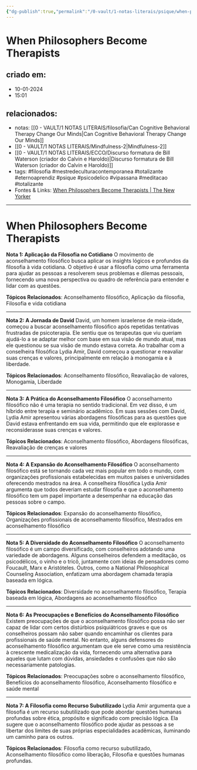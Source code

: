 ```yaml
---
{"dg-publish":true,"permalink":"/0-vault/1-notas-literais/psique/when-philosophers-become-therapists/","tags":["filosofia","mestredeculturacontemporanea","totalizante","eternoaprendiz","psique","psicodelico","vipassana","meditacao"],"dgHomeLink":true,"dgShowLocalGraph":true,"dgShowFileTree":true,"dgEnableSearch":true}
---
```


# When Philosophers Become Therapists

## criado em: 
- 10-01-2024
- 15:01
## relacionados:
- notas: [[0 - VAULT/1 NOTAS LITERAIS/filosofia/Can Cognitive Behavioral Therapy Change Our Minds\|Can Cognitive Behavioral Therapy Change Our Minds]] 
- [[0 - VAULT/1 NOTAS LITERAIS/Mindfulness-2\|Mindfulness-2]] 
- [[0 - VAULT/1 NOTAS LITERAIS/ECCO/Discurso formatura de Bill Waterson (criador do Calvin e Haroldo)\|Discurso formatura de Bill Waterson (criador do Calvin e Haroldo)]]
- tags: #filosofia #mestredeculturacontemporanea #totalizante #eternoaprendiz #psique #psicodelico #vipassana #meditacao #totalizante
- Fontes & Links: [When Philosophers Become Therapists | The New Yorker](https://www.newyorker.com/culture/annals-of-inquiry/when-philosophers-become-therapists)
---
# When Philosophers Become Therapists

**Nota 1: Aplicação da Filosofia no Cotidiano**
O movimento de aconselhamento filosófico busca aplicar os insights lógicos e profundos da filosofia à vida cotidiana. O objetivo é usar a filosofia como uma ferramenta para ajudar as pessoas a resolverem seus problemas e dilemas pessoais, fornecendo uma nova perspectiva ou quadro de referência para entender e lidar com as questões.

**Tópicos Relacionados**: 
Aconselhamento filosófico, Aplicação da filosofia, Filosofia e vida cotidiana

---

**Nota 2: A Jornada de David**
David, um homem israelense de meia-idade, começou a buscar aconselhamento filosófico após repetidas tentativas frustradas de psicoterapia. Ele sentiu que os terapeutas que viu queriam ajudá-lo a se adaptar melhor com base em sua visão de mundo atual, mas ele questionou se sua visão de mundo estava correta. Ao trabalhar com a conselheira filosófica Lydia Amir, David começou a questionar e reavaliar suas crenças e valores, principalmente em relação à monogamia e à liberdade.

**Tópicos Relacionados**: 
Aconselhamento filosófico, Reavaliação de valores, Monogamia, Liberdade

---

**Nota 3: A Prática do Aconselhamento Filosófico**
O aconselhamento filosófico não é uma terapia no sentido tradicional. Em vez disso, é um híbrido entre terapia e seminário acadêmico. Em suas sessões com David, Lydia Amir apresentou várias abordagens filosóficas para as questões que David estava enfrentando em sua vida, permitindo que ele explorasse e reconsiderasse suas crenças e valores.

**Tópicos Relacionados**: 
Aconselhamento filosófico, Abordagens filosóficas, Reavaliação de crenças e valores

---

**Nota 4: A Expansão do Aconselhamento Filosófico**
O aconselhamento filosófico está se tornando cada vez mais popular em todo o mundo, com organizações profissionais estabelecidas em muitos países e universidades oferecendo mestrados na área. A conselheira filosófica Lydia Amir argumenta que todos deveriam estudar filosofia e que o aconselhamento filosófico tem um papel importante a desempenhar na educação das pessoas sobre o campo.

**Tópicos Relacionados**: 
Expansão do aconselhamento filosófico, Organizações profissionais de aconselhamento filosófico, Mestrados em aconselhamento filosófico

---

**Nota 5: A Diversidade do Aconselhamento Filosófico**
O aconselhamento filosófico é um campo diversificado, com conselheiros adotando uma variedade de abordagens. Alguns conselheiros defendem a meditação, os psicodélicos, o vinho e o tricô, juntamente com ideias de pensadores como Foucault, Marx e Aristóteles. Outros, como a National Philosophical Counseling Association, enfatizam uma abordagem chamada terapia baseada em lógica.

**Tópicos Relacionados**: 
Diversidade no aconselhamento filosófico, Terapia baseada em lógica, Abordagens ao aconselhamento filosófico

---

**Nota 6: As Preocupações e Benefícios do Aconselhamento Filosófico**
Existem preocupações de que o aconselhamento filosófico possa não ser capaz de lidar com certos distúrbios psiquiátricos graves e que os conselheiros possam não saber quando encaminhar os clientes para profissionais de saúde mental. No entanto, alguns defensores do aconselhamento filosófico argumentam que ele serve como uma resistência à crescente medicalização da vida, fornecendo uma alternativa para aqueles que lutam com dúvidas, ansiedades e confusões que não são necessariamente patologias.

**Tópicos Relacionados**: 
Preocupações sobre o aconselhamento filosófico, Benefícios do aconselhamento filosófico, Aconselhamento filosófico e saúde mental

---

**Nota 7: A Filosofia como Recurso Subutilizado**
Lydia Amir argumenta que a filosofia é um recurso subutilizado que pode abordar questões humanas profundas sobre ética, propósito e significado com precisão lógica. Ela sugere que o aconselhamento filosófico pode ajudar as pessoas a se libertar dos limites de suas próprias especialidades acadêmicas, iluminando um caminho para os outros.

**Tópicos Relacionados**: 
Filosofia como recurso subutilizado, Aconselhamento filosófico como liberação, Filosofia e questões humanas profundas.
